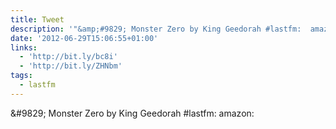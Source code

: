 ```yaml
---
title: Tweet
description: '"&amp;#9829; Monster Zero by King Geedorah #lastfm:  amazon: "'
date: '2012-06-29T15:06:55+01:00'
links:
  - 'http://bit.ly/bc8i'
  - 'http://bit.ly/ZHNbm'
tags:
  - lastfm
---
```

&amp;#9829; Monster Zero by King Geedorah #lastfm:  amazon: 
